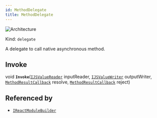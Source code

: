 ```yaml
---
id: MethodDelegate
title: MethodDelegate
---
```


![Architecture](https://img.shields.io/badge/architecture-new_&_old-green)

Kind: `delegate`

A delegate to call native asynchronous method.

## Invoke
void **`Invoke`**([`IJSValueReader`](IJSValueReader) inputReader, [`IJSValueWriter`](IJSValueWriter) outputWriter, [`MethodResultCallback`](MethodResultCallback) resolve, [`MethodResultCallback`](MethodResultCallback) reject)

## Referenced by
- [`IReactModuleBuilder`](IReactModuleBuilder)

